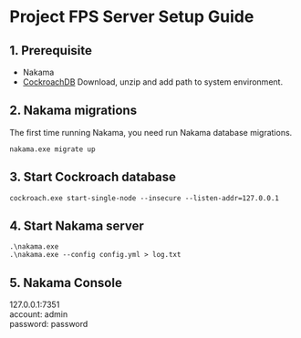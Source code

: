 # Project FPS Server Setup Guide
## 1. Prerequisite
* Nakama
* [CockroachDB](https://binaries.cockroachdb.com/cockroach-v22.1.8.windows-6.2-amd64.zip) Download, unzip and add path to system environment.

## 2. Nakama migrations
The first time running Nakama, you need run Nakama database migrations.
```
nakama.exe migrate up
```

## 3. Start Cockroach database
```
cockroach.exe start-single-node --insecure --listen-addr=127.0.0.1
```
## 4. Start Nakama server
```
.\nakama.exe
.\nakama.exe --config config.yml > log.txt
```
## 5. Nakama Console
127.0.0.1:7351 \
account: admin \
password: password 
